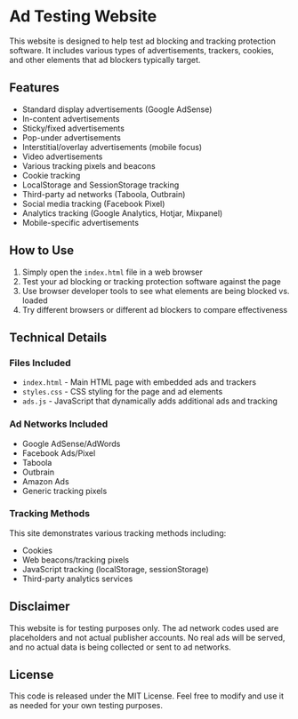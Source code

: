 # Ad Testing Website

This website is designed to help test ad blocking and tracking protection software. It includes various types of advertisements, trackers, cookies, and other elements that ad blockers typically target.

## Features

- Standard display advertisements (Google AdSense)
- In-content advertisements 
- Sticky/fixed advertisements
- Pop-under advertisements
- Interstitial/overlay advertisements (mobile focus)
- Video advertisements
- Various tracking pixels and beacons
- Cookie tracking
- LocalStorage and SessionStorage tracking
- Third-party ad networks (Taboola, Outbrain)
- Social media tracking (Facebook Pixel)
- Analytics tracking (Google Analytics, Hotjar, Mixpanel)
- Mobile-specific advertisements

## How to Use

1. Simply open the `index.html` file in a web browser
2. Test your ad blocking or tracking protection software against the page
3. Use browser developer tools to see what elements are being blocked vs. loaded
4. Try different browsers or different ad blockers to compare effectiveness

## Technical Details

### Files Included

- `index.html` - Main HTML page with embedded ads and trackers
- `styles.css` - CSS styling for the page and ad elements
- `ads.js` - JavaScript that dynamically adds additional ads and tracking

### Ad Networks Included

- Google AdSense/AdWords
- Facebook Ads/Pixel
- Taboola
- Outbrain
- Amazon Ads
- Generic tracking pixels

### Tracking Methods

This site demonstrates various tracking methods including:

- Cookies
- Web beacons/tracking pixels
- JavaScript tracking (localStorage, sessionStorage)
- Third-party analytics services

## Disclaimer

This website is for testing purposes only. The ad network codes used are placeholders and not actual publisher accounts. No real ads will be served, and no actual data is being collected or sent to ad networks.

## License

This code is released under the MIT License. Feel free to modify and use it as needed for your own testing purposes. 